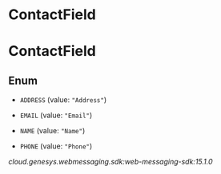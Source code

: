 # ContactField


# ContactField

## Enum


* `ADDRESS` (value: `"Address"`)

* `EMAIL` (value: `"Email"`)

* `NAME` (value: `"Name"`)

* `PHONE` (value: `"Phone"`)




_cloud.genesys.webmessaging.sdk:web-messaging-sdk:15.1.0_
